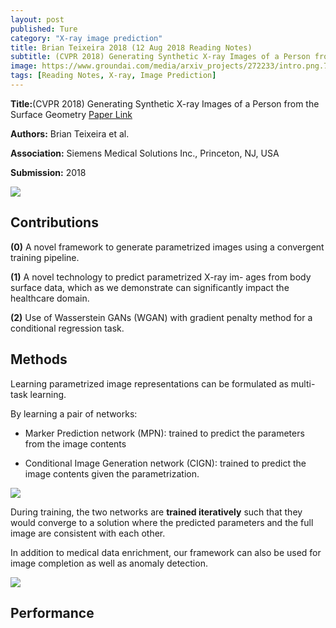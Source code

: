 ```yaml
---
layout: post
published: Ture
category: "X-ray image prediction"
title: Brian Teixeira 2018 (12 Aug 2018 Reading Notes)
subtitle: (CVPR 2018) Generating Synthetic X-ray Images of a Person from the Surface Geometry
image: https://www.groundai.com/media/arxiv_projects/272233/intro.png.750x0_q75_crop.jpg
tags: [Reading Notes, X-ray, Image Prediction]
---
```


**Title:**(CVPR 2018) Generating Synthetic X-ray Images of a Person from the Surface Geometry [Paper Link](https://arxiv.org/abs/1805.00553)

**Authors:** Brian Teixeira et al. 

**Association:** Siemens Medical Solutions Inc., Princeton, NJ, USA

**Submission:** 2018

![](https://github.com/xuuuuuuchen/xuuuuuuchen.github.io/blob/master/img/2018-08-12-readnote/1.png?raw=true) 

## Contributions

**(0)** A novel framework to generate parametrized images using a convergent training pipeline.


**(1)** A novel technology to predict parametrized X-ray im- ages from body surface data, which as we demonstrate can significantly impact the healthcare domain.


**(2)** Use of Wasserstein GANs (WGAN) with gradient penalty method for a conditional regression task. 


## Methods

Learning parametrized image representations can be formulated as multi-task learning.

By learning a pair of networks:

- Marker Prediction network (MPN): trained to predict the parameters from the image contents

- Conditional Image Generation network (CIGN): trained to predict the image contents given the parametrization. 

![](https://github.com/xuuuuuuchen/xuuuuuuchen.github.io/blob/master/img/2018-08-12-readnote/2.png?raw=true) 

During training, the two networks are **trained iteratively** such that they would converge to a solution where the predicted parameters and the full image are consistent with each other. 

In addition to medical data enrichment, our framework can also be used for image completion as well as anomaly detection.

![](https://github.com/xuuuuuuchen/xuuuuuuchen.github.io/blob/master/img/2018-08-12-readnote/3.png?raw=true) 

## Performance


